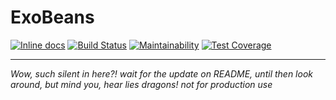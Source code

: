# ExoBeans
[![Inline docs](http://inch-ci.org/github/tckb/exo_beans.svg)](http://inch-ci.org/github/tckb/exo_beans) [![Build Status](https://travis-ci.org/tckb/exo_beans.svg?branch=master)](https://travis-ci.org/tckb/exo_beans) [![Maintainability](https://api.codeclimate.com/v1/badges/0759c82dd6d5b65031fb/maintainability)](https://codeclimate.com/github/tckb/exo_beans/maintainability) [![Test Coverage](https://api.codeclimate.com/v1/badges/0759c82dd6d5b65031fb/test_coverage)](https://codeclimate.com/github/tckb/exo_beans/test_coverage)


----


_Wow, such silent in here?! wait for the update on README, until then look around, but mind you, hear lies dragons! not for production use_
